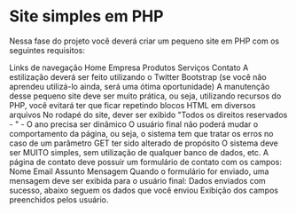 # Site simples em PHP

Nessa fase do projeto você deverá criar um pequeno site em PHP com os seguintes requisitos:

Links de navegação
Home
Empresa
Produtos
Serviços
Contato
A estilização deverá ser feito utilizando o Twitter Bootstrap (se você não aprendeu utilizá-lo ainda, será uma ótima oportunidade)
A manutenção desse pequeno site deve ser muito prática, ou seja, utilizando recursos do PHP, você evitará ter que ficar repetindo blocos HTML em diversos arquivos
No rodapé do site, dever ser exibido "Todos os direitos reservados - <ANO>" - O ano precisa ser dinâmico
O usuário final não poderá mudar o comportamento da página, ou seja, o sistema tem que tratar os erros no caso de um parâmetro GET ter sido alterado de propósito
O sistema deve ser MUITO simples, sem utilização de qualquer banco de dados, etc.
A página de contato deve possuir um formulário de contato com os campos:
Nome
Email
Assunto
Mensagem
Quando o formulário for enviado, uma mensagem deve ser exibida para o usuário final:
Dados enviados com sucesso, abaixo seguem os dados que você enviou
Exibição dos campos preenchidos pelos usuário.